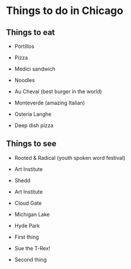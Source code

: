 # Things to do in Chicago

## Things to eat
- Portillos 
- Pizza
- Medici sandwich 
- Noodles

 - Au Cheval (best burger in the world)
 - Monteverde (amazing Italian)
 - Osteria Langhe
* Deep dish pizza

## Things to see

 - Rooted & Radical (youth spoken word festival)

- Art Institute
- Shedd

- Art Institute
- Cloud Gate
- Michigan Lake
- Hyde Park

 - First thing
 - Sue the T-Rex!
 - Second thing